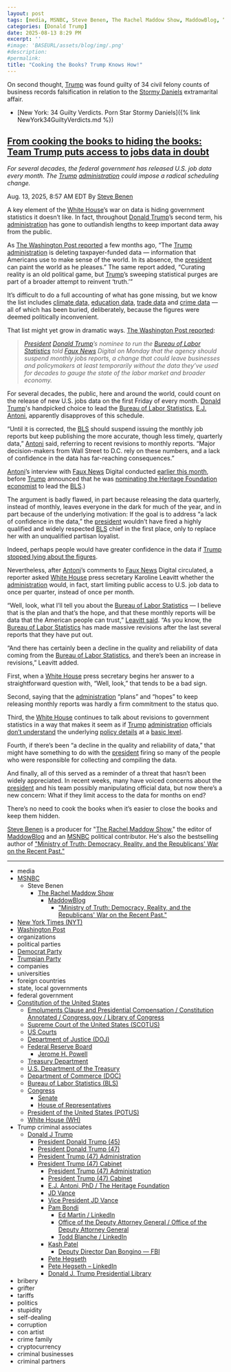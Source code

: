 ```yaml
---
layout: post
tags: [media, MSNBC, Steve Benen, The Rachel Maddow Show, MaddowBlog, “Ministry of Truth –  Democracy Reality and the Republicans’ War on the Recent Past.”, New York Times (NYT), Washington Post, organizations, political parties, Democrat Party, Trumpian Party, companies, universities, foreign countries, state local governments, federal government, Constitution of the United States, Emoluments Clause and Presidential Compensation / Constitution Annotated / Congress.gov / Library of Congress, Supreme Court of the United States (SCOTUS), US Courts, Department of Justice (DOJ), Federal Reserve Board, Jerome H. Powell, Treasury Department, U.S. Department of the Treasury, Department of Commerce (DOC), Bureau of Labor Statistics (BLS), Congress, Senate, House of Representatives, President of the United States (POTUS), White House (WH), Trump crime businesses, Donald J Trump, President Donald Trump (45), President Donald Trump (47), President Trump (47) Administration, President Trump (47) Cabinet, President Trump (47) Administration, President Trump (47) Cabinet, JD Vance, Vice President JD Vance, E.J. Antoni, PhD / The Heritage Foundation, Pam Bondi, Ed Martin / LinkedIn, Office of the Deputy Attorney General / Office of the Deputy Attorney General, Todd Blanche / LinkedIn, Kash Patel, Deputy Director Dan Bongino — FBI, Pete Hegseth, Pete Hegseth – LinkedIn, Donald J. Trump Presidential Library, bribery, grifter, tariffs, politics, stupidity, self-dealing, corruption, con artist, crime family, cryptocurrency, criminal associates, criminal businesses, criminal partners]
categories: [Donald Trump]
date: 2025-08-13 8:29 PM
excerpt: ''
#image: 'BASEURL/assets/blog/img/.png'
#description:
#permalink:
title: "Cooking the Books? Trump Knows How!"
---
```


On second thought, [Trump](https://www.donaldjtrump.com/) was found guilty of 34 civil felony counts of business records falsification in relation to the [Stormy Daniels](https://stormydaniels.com/) extramarital affair. 

- [New York: 34 Guilty Verdicts. Porn Star Stormy Daniels]({% link NewYork34GuiltyVerdicts.md %})

## [From cooking the books to hiding the books: Team Trump puts access to jobs data in doubt](https://www.msnbc.com/rachel-maddow-show/maddowblog/cooking-books-hiding-books-team-trump-puts-access-jobs-data-doubt-rcna224693)

*For several decades, the federal government has released U.S. job data every month. The [Trump](https://www.donaldjtrump.com/) [administration](https://www.whitehouse.gov/administration/) could impose a radical scheduling change.*

Aug. 13, 2025, 8:57 AM EDT
By [Steve Benen](https://www.msnbc.com/author/steve-benen-ncpn433601)

A key element of the [White House](https://www.whitehouse.gov/)’s war on data is hiding government statistics it doesn’t like. In fact, throughout [Donald Trump](https://www.donaldjtrump.com/)’s second term, his [administration](https://www.whitehouse.gov/administration/) has gone to outlandish lengths to keep important data away from the public.

As [The Washington Post reported](https://www.washingtonpost.com/opinions/interactive/2025/government-data-trump-deletion/) a few months ago, “The [Trump](https://www.donaldjtrump.com/) [administration](https://www.whitehouse.gov/administration/) is deleting taxpayer-funded data — information that Americans use to make sense of the world. In its absence, the [president](https://www.whitehouse.gov/) can paint the world as he pleases.” The same report added, “Curating reality is an old political game, but [Trump](https://www.donaldjtrump.com/)’s sweeping statistical purges are part of a broader attempt to reinvent ‘truth.’”

It’s difficult to do a full accounting of what has gone missing, but we know the list includes [climate data,](https://www.nbcnews.com/science/climate-change/trump-administration-says-wont-publish-major-climate-change-reports-na-rcna218849) [education data](https://www.nbcnews.com/politics/trump-administration/live-blog/trump-administration-education-department-immigration-live-updates-rcna196782/rcrd75276?canonicalCard=true), [trade data](https://www.msnbc.com/rachel-maddow-show/maddowblog/trump-administration-accused-delaying-economic-report-inconvenient-dat-rcna211006) and [crime data](https://www.washingtonpost.com/dc-md-va/2025/03/25/domestic-extremism-database-trump-cuts/) — all of which has been buried, deliberately, because the figures were deemed politically inconvenient.

That list might yet grow in dramatic ways. [The Washington Post reported](https://www.washingtonpost.com/business/2025/08/12/bls-antoni-suspend-jobs-report/):

> *[President](https://www.whitehouse.gov/) [Donald Trump](https://www.donaldjtrump.com/)’s nominee to run the [Bureau of Labor Statistics](https://www.bls.gov/) told [Faux News](https://www.foxnews.com/) Digital on Monday that the agency should suspend monthly jobs reports, a change that could leave businesses and policymakers at least temporarily without the data they’ve used for decades to gauge the state of the labor market and broader economy.*

For several decades, the public, here and around the world, could count on the release of new U.S. jobs data on the first Friday of every month. [Donald Trump](https://www.donaldjtrump.com/)'s handpicked choice to lead the [Bureau of Labor Statistics](https://www.bls.gov/), [E.J. Antoni](https://www.heritage.org/staff/ej-antoni-phd), apparently disapproves of this schedule.

“Until it is corrected, the [BLS](https://www.bls.gov/) should suspend issuing the monthly job reports but keep publishing the more accurate, though less timely, quarterly data,” [Antoni](https://www.heritage.org/staff/ej-antoni-phd) said, referring to recent revisions to monthly reports. “Major decision-makers from Wall Street to D.C. rely on these numbers, and a lack of confidence in the data has far-reaching consequences.”

[Antoni](https://www.heritage.org/staff/ej-antoni-phd)’s interview with [Faux News](https://www.foxnews.com/) Digital conducted [earlier this month](https://www.foxbusiness.com/politics/trumps-bls-pick-could-pause-monthly-jobs-report-over-accuracy-concerns), before [Trump](https://www.donaldjtrump.com/) announced that he was [nominating the Heritage Foundation economist](https://www.msnbc.com/rachel-maddow-show/maddowblog/new-labor-statistics-nominee-trump-heads-radical-hazardous-direction-rcna224485) to lead the [BLS](https://www.bls.gov/).)

The argument is badly flawed, in part because releasing the data quarterly, instead of monthly, leaves everyone in the dark for much of the year, and in part because of the underlying motivation: If the goal is to address “a lack of confidence in the data,” the [president](https://www.whitehouse.gov/) wouldn’t have fired a highly qualified and widely respected [BLS](https://www.bls.gov/) chief in the first place, only to replace her with an unqualified partisan loyalist.

Indeed, perhaps people would have greater confidence in the data if [Trump](https://www.donaldjtrump.com/) [stopped lying about the figures](https://www.msnbc.com/rachel-maddow-show/maddowblog/trump-jobs-numbers-bls-rigged-rcna223395).

Nevertheless, after [Antoni](https://www.heritage.org/staff/ej-antoni-phd)’s comments to [Faux News](https://www.foxnews.com/) Digital circulated, a reporter asked [White House](https://www.whitehouse.gov/) press secretary Karoline Leavitt whether the [administration](https://www.whitehouse.gov/administration/) would, in fact, start limiting public access to U.S. job data to once per quarter, instead of once per month.

“Well, look, what I’ll tell you about the [Bureau of Labor Statistics](https://www.bls.gov/) — I believe that is the plan and that’s the hope, and that these monthly reports will be data that the American people can trust,” [Leavitt said](https://rollcall.com/factbase/trump/transcript/donald-trump-press-conference-briefing-karoline-leavitt-august-12-2025/). “As you know, the [Bureau of Labor Statistics](https://www.bls.gov/) has made massive revisions after the last several reports that they have put out.

“And there has certainly been a decline in the quality and reliability of data coming from the [Bureau of Labor Statistics](https://www.bls.gov/), and there’s been an increase in revisions,” Leavitt added.

First, when a [White House](https://www.whitehouse.gov/) press secretary begins her answer to a straightforward question with, “Well, look,” that tends to be a bad sign.

Second, saying that the [administration](https://www.whitehouse.gov/administration/) “plans” and “hopes” to keep releasing monthly reports was hardly a firm commitment to the status quo.

Third, the [White House](https://www.whitehouse.gov/) continues to talk about revisions to government statistics in a way that makes it seem as if [Trump](https://www.donaldjtrump.com/) [administration](https://www.whitehouse.gov/administration/) officials [don’t understand](https://www.nytimes.com/2025/08/06/business/economy/trump-jobs-data-revisions-bls.html) the underlying [policy details](https://www.washingtonpost.com/business/2025/08/04/trump-bls-labor-statistics-data/) at a [basic level](https://www.nbcnews.com/business/economy/bls-data-explainer-what-to-know-rcna222570).

Fourth, if there’s been “a decline in the quality and reliability of data,” that might have something to do with the [president](https://www.whitehouse.gov/) firing so many of the people who were responsible for collecting and compiling the data.

And finally, all of this served as a reminder of a threat that hasn’t been widely appreciated. In recent weeks, many have voiced concerns about the [president](https://www.whitehouse.gov/) and his team possibly manipulating official data, but now there’s a new concern: What if they limit access to the data for months on end?

There’s no need to cook the books when it’s easier to close the books and keep them hidden.

[Steve Benen](https://www.msnbc.com/author/steve-benen-ncpn433601) is a producer for "[The Rachel Maddow Show](https://www.msnbc.com/rachel-maddow-show)," the editor of [MaddowBlog](https://www.msnbc.com/rachel-maddow-show) and an [MSNBC](https://www.msnbc.com/) political contributor. He's also the bestselling author of ["Ministry of Truth: Democracy, Reality, and the Republicans' War on the Recent Past."](https://www.harpercollins.com/products/ministry-of-truth-steve-benen)

----
- media
- [MSNBC](https://www.msnbc.com/)
    - Steve Benen
        - [The Rachel Maddow Show](https://www.msnbc.com/rachel-maddow-show)
            - [MaddowBlog](https://www.msnbc.com/rachel-maddow-show) 
                - ["Ministry of Truth: Democracy, Reality, and the Republicans' War on the Recent Past."](https://www.harpercollins.com/products/ministry-of-truth-steve-benen)
- [New York Times (NYT)](https://www.nytimes.com/)
- [Washington Post](https://www.washingtonpost.com/)
- organizations 
- political parties
- [Democrat Party](https://www.democrats.org/)
- [Trumpian Party](https://www.gop.com/) 
- companies 
- universities 
- foreign countries 
- state, local governments 
- federal government
- [Constitution of the United States](https://constitution.congress.gov/)
    - [Emoluments Clause and Presidential Compensation / Constitution Annotated / Congress.gov / Library of Congress](https://constitution.congress.gov/browse/essay/artII-S1-C7-1/ALDE_00000233/)
    - [Supreme Court of the United States (SCOTUS)](https://www.supremecourt.gov/)
    - [US Courts](https://www.uscourts.gov/)
    - [Department of Justice (DOJ)](https://www.justice.gov/)
    - [Federal Reserve Board](https://www.federalreserve.gov/)
        - [Jerome H. Powell](https://www.federalreserve.gov/aboutthefed/bios/board/powell.htm)
    - [Treasury Department](https://home.treasury.gov/)
    - [U.S. Department of the Treasury](https://home.treasury.gov/)
    - [Department of Commerce (DOC)](https://www.commerce.gov/)
    - [Bureau of Labor Statistics (BLS)](https://www.bls.gov/)
    - [Congress](https://www.congress.gov/)
        - [Senate](https://www.senate.gov/)
        - [House of Representatives](https://www.house.gov/)
    - [President of the United States (POTUS)](https://www.whitehouse.gov/)
    - [White House (WH)](https://www.whitehouse.gov/)
- Trump criminal associates 
    - [Donald J Trump](https://www.donaldjtrump.com/)
         - [President Donald Trump (45)](https://trumpwhitehouse.archives.gov/)
        - [President Donald Trump (47)](https://www.whitehouse.gov/administration/donald-j-trump/)
        - [President Trump (47) Administration](https://www.whitehouse.gov/administration/)
        - [President Trump (47) Cabinet](https://www.whitehouse.gov/administration/the-cabinet/)
            - [President Trump (47) Administration](https://www.whitehouse.gov/administration/)
            - [President Trump (47) Cabinet](https://www.whitehouse.gov/administration/the-cabinet/)
            - [E.J. Antoni, PhD / The Heritage Foundation](https://www.heritage.org/staff/ej-antoni-phd)
            - [JD Vance](https://www.linkedin.com/in/jd-vance-770a9047/)
            - [Vice President JD Vance](https://www.whitehouse.gov/administration/jd-vance/)
            - [Pam Bondi](https://www.justice.gov/ag/staff-profile/meet-attorney-general)
                - [Ed Martin / LinkedIn](https://www.linkedin.com/in/edmartinjr/)
                - [Office of the Deputy Attorney General / Office of the Deputy Attorney General](https://www.justice.gov/dag)
                - [Todd Blanche / LinkedIn](https://www.linkedin.com/in/toddblanche/)
            - [Kash Patel](https://www.fbi.gov/about/leadership-and-structure/director-patel)
                - [Deputy Director Dan Bongino — FBI](https://www.fbi.gov/about/leadership-and-structure/deputy-director-dan-bongino)
            - [Pete Hegseth](https://www.defense.gov/About/Biographies/Biography/Article/4040890/hon-pete-hegseth/)
            - [Pete Hegseth – LinkedIn](https://www.linkedin.com/in/petehegseth/)
            - [Donald J. Trump Presidential Library](http://www.trumplibrary.gov/)
- bribery 
- grifter
- tariffs
- politics
- stupidity
- self-dealing
- corruption
- con artist 
- crime family 
- cryptocurrency 
- criminal businesses
- criminal partners
